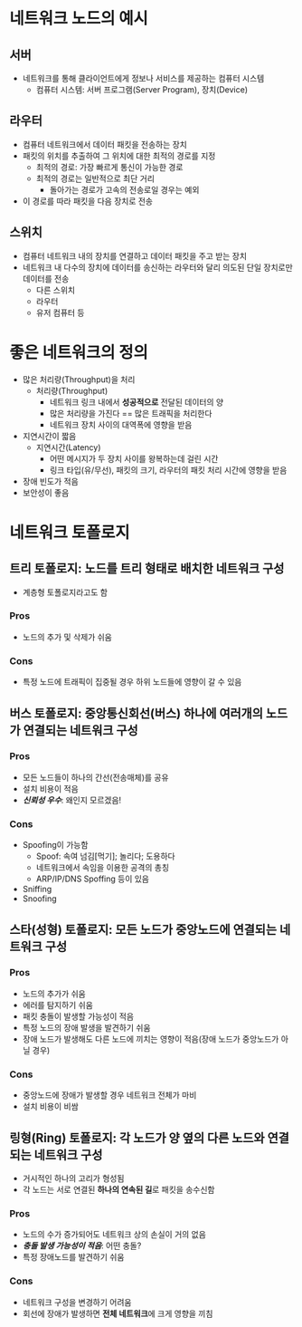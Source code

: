 # 네트워크 노드의 예시
## 서버
- 네트워크를 통해 클라이언트에게 정보나 서비스를 제공하는 컴퓨터 시스템
    - 컴퓨터 시스템: 서버 프로그램(Server Program), 장치(Device)

## 라우터
- 컴퓨터 네트워크에서 데이터 패킷을 전송하는 장치
- 패킷의 위치를 추출하여 그 위치에 대한 최적의 경로를 지정
    - 최적의 경로: 가장 빠르게 통신이 가능한 경로
    - 최적의 경로는 일반적으로 최단 거리
        - 돌아가는 경로가 고속의 전송로일 경우는 예외
- 이 경로를 따라 패킷을 다음 장치로 전송

## 스위치
- 컴퓨터 네트워크 내의 장치를 연결하고 데이터 패킷을 주고 받는 장치
- 네트워크 내 다수의 장치에 데이터를 송신하는 라우터와 달리 의도된 단일 장치로만 데이터를 전송
    - 다른 스위치
    - 라우터
    - 유저 컴퓨터 등

# 좋은 네트워크의 정의
- 많은 처리량(Throughput)을 처리
    - 처리량(Throughput)
        - 네트워크 링크 내에서 **성공적으로** 전달된 데이터의 양
        - 많은 처리량을 가진다 == 많은 트래픽을 처리한다
        - 네트워크 장치 사이의 대역폭에 영향을 받음
- 지연시간이 짧음
    - 지연시간(Latency)
        - 어떤 메시지가 두 장치 사이를 왕복하는데 걸린 시간
        - 링크 타입(유/무선), 패킷의 크기, 라우터의 패킷 처리 시간에 영향을 받음
- 장애 빈도가 적음
- 보안성이 좋음

# 네트워크 토폴로지
## 트리 토폴로지: 노드를 트리 형태로 배치한 네트워크 구성
- 계층형 토폴로지라고도 함
### Pros
- 노드의 추가 및 삭제가 쉬움
### Cons
- 특정 노드에 트래픽이 집중될 경우 하위 노드들에 영향이 갈 수 있음

## 버스 토폴로지: 중앙통신회선(버스) 하나에 여러개의 노드가 연결되는 네트워크 구성
### Pros
- 모든 노드들이 하나의 간선(전송매체)를 공유
- 설치 비용이 적음
- ***신뢰성 우수***: 왜인지 모르겠음!
### Cons
- Spoofing이 가능함
    - Spoof: 속여 넘김\[먹기\]; 놀리다; 도용하다
    - 네트워크에서 속임을 이용한 공격의 총칭
    - ARP/IP/DNS Spoffing 등이 있음
- Sniffing
- Snoofing

## 스타(성형) 토폴로지: 모든 노드가 중앙노드에 연결되는 네트워크 구성
### Pros
- 노드의 추가가 쉬움
- 에러를 탐지하기 쉬움
- 패킷 충돌이 발생할 가능성이 적음
- 특정 노드의 장애 발생을 발견하기 쉬움
- 장애 노드가 발생해도 다른 노드에 끼치는 영향이 적음(장애 노드가 중앙노드가 아닐 경우)
### Cons
- 중앙노드에 장애가 발생할 경우 네트워크 전체가 마비
- 설치 비용이 비쌈

## 링형(Ring) 토폴로지: 각 노드가 양 옆의 다른 노드와 연결되는 네트워크 구성
- 거시적인 하나의 고리가 형성됨
- 각 노드는 서로 연결된 **하나의 연속된 길**로 패킷을 송수신함
### Pros
- 노드의 수가 증가되어도 네트워크 상의 손실이 거의 없음
- ***충돌 발생 가능성이 적음***: 어떤 충돌?
- 특정 장애노드를 발견하기 쉬움

### Cons
- 네트워크 구성을 변경하기 어려움
- 회선에 장애가 발생하면 **전체 네트워크**에 크게 영향을 끼침
